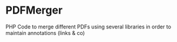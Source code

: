 PDFMerger
=========

PHP Code to merge different PDFs using several libraries in order to maintain annotations (links & co)
